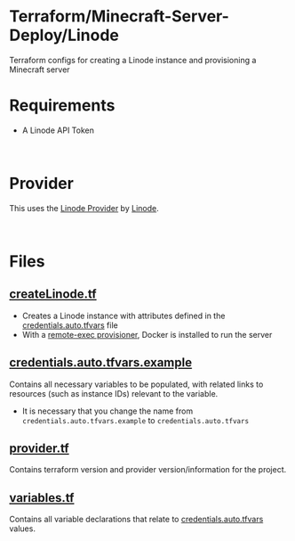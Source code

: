 # Terraform/Minecraft-Server-Deploy/Linode

Terraform configs for creating a Linode instance and provisioning a Minecraft server

# Requirements

 - A Linode API Token

<br>

# Provider

This uses the [Linode Provider](https://registry.terraform.io/providers/linode/linode/1.27.2) by [Linode](https://registry.terraform.io/namespaces/linode).

<br>

# Files

## [createLinode.tf](createLinode.tf)

 - Creates a Linode instance with attributes defined in the [credentials.auto.tfvars](credentials.auto.tfvars.example) file
 - With a [remote-exec provisioner](https://www.terraform.io/language/resources/provisioners/remote-exec), Docker is installed to run the server

## [credentials.auto.tfvars.example](credentials.auto.tfvars.example)

Contains all necessary variables to be populated, with related links to resources (such as instance IDs) relevant to the variable.
 - It is necessary that you change the name from `credentials.auto.tfvars.example` to `credentials.auto.tfvars`

## [provider.tf](provider.tf)

Contains terraform version and provider version/information for the project.

## [variables.tf](variables.tf)

Contains all variable declarations that relate to [credentials.auto.tfvars](credentials.auto.tfvars.example) values.